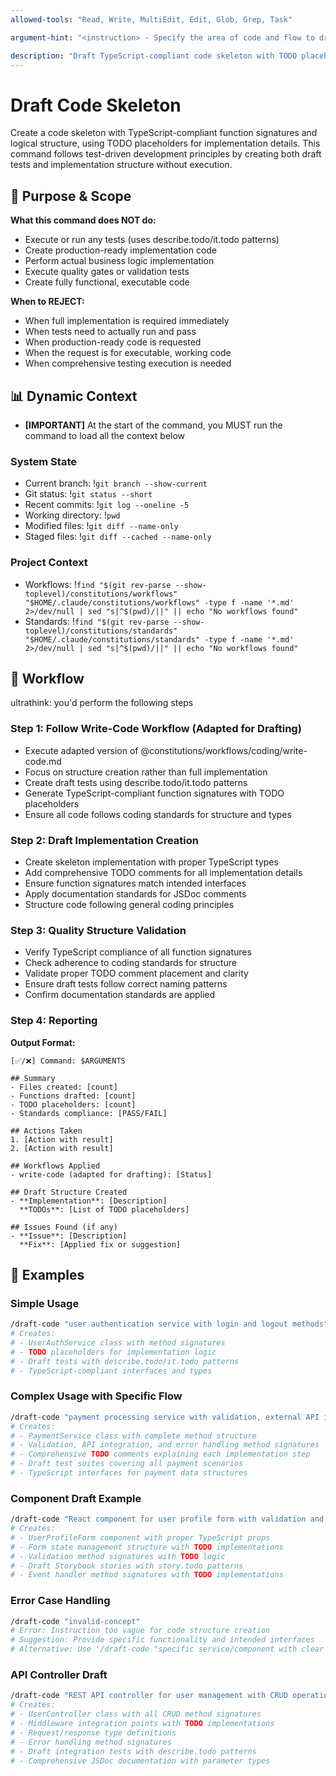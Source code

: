 ```yaml
---
allowed-tools: "Read, Write, MultiEdit, Edit, Glob, Grep, Task"

argument-hint: "<instruction> - Specify the area of code and flow to draft"

description: "Draft TypeScript-compliant code skeleton with TODO placeholders"
---
```


# Draft Code Skeleton

Create a code skeleton with TypeScript-compliant function signatures and logical structure, using TODO placeholders for implementation details. This command follows test-driven development principles by creating both draft tests and implementation structure without execution.

## 🎯 Purpose & Scope

**What this command does NOT do:**

- Execute or run any tests (uses describe.todo/it.todo patterns)
- Create production-ready implementation code
- Perform actual business logic implementation
- Execute quality gates or validation tests
- Create fully functional, executable code

**When to REJECT:**

- When full implementation is required immediately
- When tests need to actually run and pass
- When production-ready code is requested
- When the request is for executable, working code
- When comprehensive testing execution is needed

## 📊 Dynamic Context

- **[IMPORTANT]** At the start of the command, you MUST run the command to load all the context below

### System State

- Current branch: !`git branch --show-current`
- Git status: !`git status --short`
- Recent commits: !`git log --oneline -5`
- Working directory: !`pwd`
- Modified files: !`git diff --name-only`
- Staged files: !`git diff --cached --name-only`

### Project Context

- Workflows: !`find "$(git rev-parse --show-toplevel)/constitutions/workflows" "$HOME/.claude/constitutions/workflows" -type f -name '*.md' 2>/dev/null | sed "s|^$(pwd)/||" || echo "No workflows found"`
- Standards: !`find "$(git rev-parse --show-toplevel)/constitutions/standards" "$HOME/.claude/constitutions/standards" -type f -name '*.md' 2>/dev/null | sed "s|^$(pwd)/||" || echo "No workflows found"`

## 🔄 Workflow

ultrathink: you'd perform the following steps

### Step 1: Follow Write-Code Workflow (Adapted for Drafting)

- Execute adapted version of @constitutions/workflows/coding/write-code.md
- Focus on structure creation rather than full implementation
- Create draft tests using describe.todo/it.todo patterns
- Generate TypeScript-compliant function signatures with TODO placeholders
- Ensure all code follows coding standards for structure and types

### Step 2: Draft Implementation Creation

- Create skeleton implementation with proper TypeScript types
- Add comprehensive TODO comments for all implementation details
- Ensure function signatures match intended interfaces
- Apply documentation standards for JSDoc comments
- Structure code following general coding principles

### Step 3: Quality Structure Validation

- Verify TypeScript compliance of all function signatures
- Check adherence to coding standards for structure
- Validate proper TODO comment placement and clarity
- Ensure draft tests follow correct naming patterns
- Confirm documentation standards are applied

### Step 4: Reporting

**Output Format:**

```
[✅/❌] Command: $ARGUMENTS

## Summary
- Files created: [count]
- Functions drafted: [count]
- TODO placeholders: [count]
- Standards compliance: [PASS/FAIL]

## Actions Taken
1. [Action with result]
2. [Action with result]

## Workflows Applied
- write-code (adapted for drafting): [Status]

## Draft Structure Created
- **Implementation**: [Description]
  **TODOs**: [List of TODO placeholders]

## Issues Found (if any)
- **Issue**: [Description]
  **Fix**: [Applied fix or suggestion]
```

## 📝 Examples

### Simple Usage

```bash
/draft-code "user authentication service with login and logout methods"
# Creates:
# - UserAuthService class with method signatures
# - TODO placeholders for implementation logic
# - Draft tests with describe.todo/it.todo patterns
# - TypeScript-compliant interfaces and types
```

### Complex Usage with Specific Flow

```bash
/draft-code "payment processing service with validation, external API integration, and error handling flow"
# Creates:
# - PaymentService class with complete method structure
# - Validation, API integration, and error handling method signatures  
# - Comprehensive TODO comments explaining each implementation step
# - Draft test suites covering all payment scenarios
# - TypeScript interfaces for payment data structures
```

### Component Draft Example

```bash
/draft-code "React component for user profile form with validation and submission"
# Creates:
# - UserProfileForm component with proper TypeScript props
# - Form state management structure with TODO implementations
# - Validation method signatures with TODO logic
# - Draft Storybook stories with story.todo patterns
# - Event handler method signatures with TODO implementations
```

### Error Case Handling

```bash
/draft-code "invalid-concept"
# Error: Instruction too vague for code structure creation
# Suggestion: Provide specific functionality and intended interfaces
# Alternative: Use '/draft-code "specific service/component with clear methods"'
```

### API Controller Draft

```bash
/draft-code "REST API controller for user management with CRUD operations and middleware integration"
# Creates:
# - UserController class with all CRUD method signatures
# - Middleware integration points with TODO implementations
# - Request/response type definitions
# - Error handling method signatures
# - Draft integration tests with describe.todo patterns
# - Comprehensive JSDoc documentation with parameter types
```